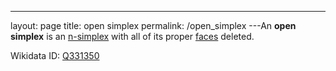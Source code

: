 ---
 layout: page
 title: open simplex
 permalink: /open_simplex
---An **open simplex** is an [n-simplex](https://defsmath.github.io/DefsMath/n-simplex) with all of its proper [faces](https://defsmath.github.io/DefsMath/face_of_an_n-simplex) deleted.

Wikidata ID: [Q331350](https://www.wikidata.org/wiki/Q331350)
